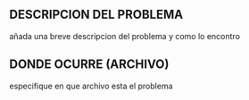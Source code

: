 ## DESCRIPCION DEL PROBLEMA
añada una breve descripcion del problema y como lo encontro

## DONDE OCURRE (ARCHIVO) 

especifique en que archivo esta el problema
